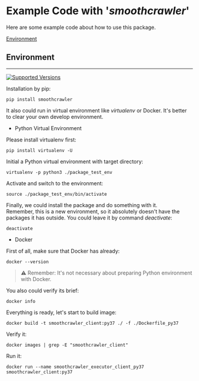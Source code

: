 # Example Code with '_smoothcrawler_'

Here are some example code about how to use this package.

[Environment](#environment)

## Environment
<hr>

[![Supported Versions](https://img.shields.io/pypi/pyversions/smoothcrawler.svg?logo=python&logoColor=FBE072)](https://pypi.org/project/smoothcrawler)

Installation by pip:

    pip install smoothcrawler

It also could run in virtual environment like _virtualenv_ or Docker. 
It's better to clear your own develop environment.

* Python Virtual Environment

Please install virtualenv first:

    pip install virtualenv -U

Initial a Python virtual environment with target directory:

    virtualenv -p python3 ./package_test_env

Activate and switch to the environment:

    source ./package_test_env/bin/activate

Finally, we could install the package and do something with it. <br>
Remember, this is a new environment, so it absolutely doesn't have the packages it has outside.
You could leave it by command _deactivate_:

    deactivate


* Docker

First of all, make sure that Docker has already:

    docker --version

> ⚠️ Remember: It's not necessary about preparing Python environment with Docker.

You also could verify its brief:

    docker info

Everything is ready, let's start to build image:

    docker build -t smoothcrawler_client:py37 ./ -f ./Dockerfile_py37

Verify it:

    docker images | grep -E "smoothcrawler_client"

Run it:

    docker run --name smoothcrawler_executor_client_py37 smoothcrawler_client:py37

